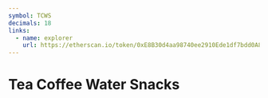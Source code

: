 ```yaml
---
symbol: TCWS
decimals: 18
links:
  - name: explorer
    url: https://etherscan.io/token/0xE8B30d4aa98740ee2910Ede1df7bdd0A840a3fD5
---
```


# Tea Coffee Water Snacks
